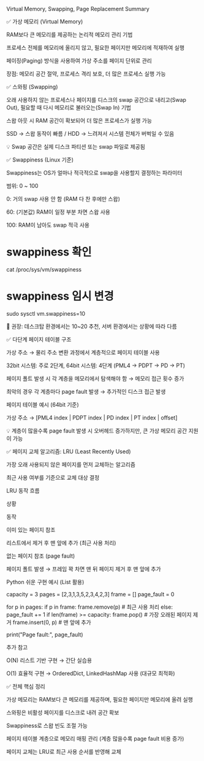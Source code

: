 Virtual Memory, Swapping, Page Replacement Summary

✅ 가상 메모리 (Virtual Memory)

RAM보다 큰 메모리를 제공하는 논리적 메모리 관리 기법

프로세스 전체를 메모리에 올리지 않고, 필요한 페이지만 메모리에 적재하여 실행

페이징(Paging) 방식을 사용하여 가상 주소를 페이지 단위로 관리

장점: 메모리 공간 절약, 프로세스 격리 보호, 더 많은 프로세스 실행 가능

✅ 스와핑 (Swapping)

오래 사용하지 않는 프로세스나 페이지를 디스크의 swap 공간으로 내리고(Swap Out), 필요할 때 다시 메모리로 불러오는(Swap In) 기법

스왑 아웃 시 RAM 공간이 확보되어 더 많은 프로세스가 실행 가능

SSD → 스왑 동작이 빠름 / HDD → 느려져서 시스템 전체가 버벅일 수 있음

💡 Swap 공간은 실제 디스크 파티션 또는 swap 파일로 제공됨

✅ Swappiness (Linux 기준)

Swappiness는 OS가 얼마나 적극적으로 swap을 사용할지 결정하는 파라미터

범위: 0 ~ 100

0: 거의 swap 사용 안 함 (RAM 다 찬 후에만 스왑)

60: (기본값) RAM이 일정 부분 차면 스왑 사용

100: RAM이 남아도 swap 적극 사용

# swappiness 확인
cat /proc/sys/vm/swappiness

# swappiness 임시 변경
sudo sysctl vm.swappiness=10

📌 권장: 데스크탑 환경에서는 10~20 추천, 서버 환경에서는 상황에 따라 다름

✅ 다단계 페이지 테이블 구조

가상 주소 → 물리 주소 변환 과정에서 계층적으로 페이지 테이블 사용

32bit 시스템: 주로 2단계, 64bit 시스템: 4단계 (PML4 → PDPT → PD → PT)

페이지 폴트 발생 시 각 계층을 메모리에서 탐색해야 함 → 메모리 접근 횟수 증가

최악의 경우 각 계층마다 page fault 발생 → 추가적인 디스크 접근 발생

페이지 테이블 예시 (64bit 기준)

가상 주소 → [PML4 index | PDPT index | PD index | PT index | offset]

💡 계층이 많을수록 page fault 발생 시 오버헤드 증가하지만, 큰 가상 메모리 공간 지원이 가능

✅ 페이지 교체 알고리즘: LRU (Least Recently Used)

가장 오래 사용되지 않은 페이지를 먼저 교체하는 알고리즘

최근 사용 여부를 기준으로 교체 대상 결정

LRU 동작 흐름

상황

동작

이미 있는 페이지 참조

리스트에서 제거 후 맨 앞에 추가 (최근 사용 처리)

없는 페이지 참조 (page fault)

페이지 폴트 발생 → 프레임 꽉 차면 맨 뒤 페이지 제거 후 맨 앞에 추가

Python 쉬운 구현 예시 (List 활용)

capacity = 3
pages = [2,3,1,3,5,2,3,4,2,3]
frame = []
page_fault = 0

for p in pages:
    if p in frame:
        frame.remove(p)  # 최근 사용 처리
    else:
        page_fault += 1
        if len(frame) >= capacity:
            frame.pop()  # 가장 오래된 페이지 제거
    frame.insert(0, p)  # 맨 앞에 추가

print("Page fault:", page_fault)

추가 참고

O(N) 리스트 기반 구현 → 간단 실습용

O(1) 효율적 구현 → OrderedDict, LinkedHashMap 사용 (대규모 최적화)

✅ 전체 핵심 정리

가상 메모리는 RAM보다 큰 메모리를 제공하며, 필요한 페이지만 메모리에 올려 실행

스와핑은 비활성 페이지를 디스크로 내려 공간 확보

Swappiness로 스왑 빈도 조절 가능

페이지 테이블 계층으로 메모리 매핑 관리 (계층 많을수록 page fault 비용 증가)

페이지 교체는 LRU로 최근 사용 순서를 반영해 교체

